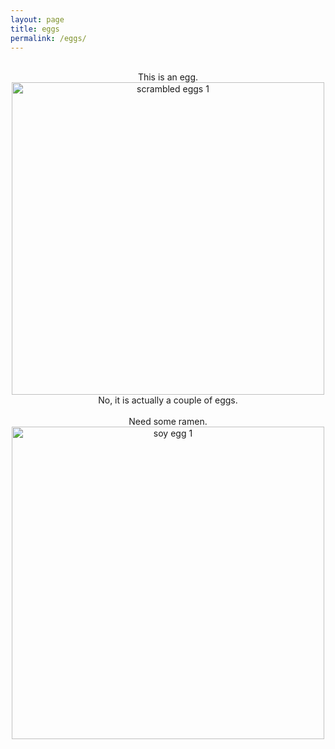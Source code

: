 ```yaml
---
layout: page
title: eggs
permalink: /eggs/
---
```

<br/>
<center>This is an egg.</center>
<center><img src="{{site.baseurl}}/assets/images/scrambled-eggs-1.jpg" alt="scrambled eggs 1" width="500"/></center>
<center>No, it is actually a couple of eggs.</center>
<br/>
<center> Need some ramen.</center>
<center><img src="{{site.baseurl}}/assets/images/soy-eggs-1.jpg" alt="soy egg 1" width="500"/></center>
